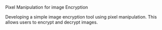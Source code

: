 Pixel Manipulation for image Encryption

Developing a simple image encryption tool using pixel manipulation. 
This allows users to encrypt and decrypt images.
